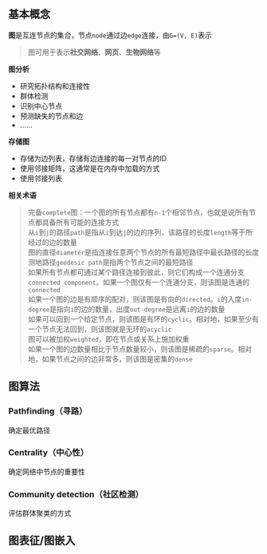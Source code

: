 ## 基本概念
**图**是互连节点的集合，节点`node`通过边`edge`连接，由`G=(V, E)`表示  
> 图可用于表示**社交网络**、**网页**、**生物网络**等

**图分析**
- 研究拓扑结构和连接性
- 群体检测
- 识别中心节点
- 预测缺失的节点和边
- ……

**存储图**
- 存储为边列表，存储有边连接的每一对节点的ID
- 使用邻接矩阵，这通常是在内存中加载的方式
- 使用邻接列表

**相关术语**  
> 完备`complete`图：一个图的所有节点都有`n-1`个相邻节点，也就是说所有节点都具备所有可能的连接方式  
> 从`i`到`j`的路径`path`是指从`i`到达`j`的边的序列，该路径的长度`length`等于所经过的边的数量  
> 图的直径`diameter`是指连接任意两个节点的所有最短路径中最长路径的长度
> 测地路径`geodesic path`是指两个节点之间的最短路径  
> 如果所有节点都可通过某个路径连接到彼此，则它们构成一个连通分支`connected component`。如果一个图仅有一个连通分支，则该图是连通的`connected`  
> 如果一个图的边是有顺序的配对，则该图是有向的`directed`。`i`的入度`in-degree`是指向`i`的边的数量，出度`out-degree`是远离`i`的边的数量  
> 如果可以回到一个给定节点，则该图是有环的`cyclic`。相对地，如果至少有一个节点无法回到，则该图就是无环的`acyclic`  
> 图可以被加权`weighted`，即在节点或关系上施加权重  
> 如果一个图的边数量相比于节点数量较小，则该图是稀疏的`sparse`。相对地，如果节点之间的边非常多，则该图是密集的`dense`

## 图算法
### Pathfinding（寻路）
确定最优路径

### Centrality（中心性）
确定网络中节点的重要性

### Community detection（社区检测）
评估群体聚类的方式

## 图表征/图嵌入

